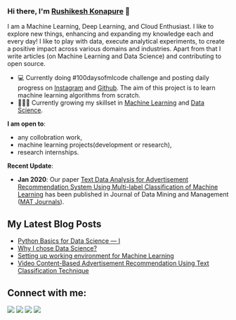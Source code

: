 ### Hi there, I'm [Rushikesh Konapure](https://rishikonapure.medium.com/) 👋

I am a Machine Learning, Deep Learning, and Cloud Enthusiast. I like to explore new things, enhancing and expanding my knowledge each and every day! I like to play with data, execute analytical experiments, to create a positive impact across various domains and industries.  Apart from that I write articles (on Machine Learning and Data Science) and contributing to open source.


- 💻 Currently doing #100daysofmlcode challenge and posting daily progress on [Instagram](https://www.instagram.com/mlwithrish/) and [Github](https://github.com/rishikonapure/-100daysofmlcode). The aim of this project is to learn machine learning algorithms from scratch.
- 👨🏽‍💻 Currently growing my skillset in [Machine Learning](https://github.com/rishikonapure/-100daysofmlcode) and [Data Science](https://github.com/rishikonapure/-100daysofmlcode).


 **I am open to**:

- any collobration work,
- machine learning projects(development or research),
- research internships.


**Recent Update**:
- **Jan 2020**: Our paper [Text Data Analysis for Advertisement Recommendation System Using Multi-label Classification of Machine Learning](http://matjournals.in/index.php/JoDMM/article/view/4521) has been published in Journal of Data Mining and Management ([MAT Journals](http://matjournals.com/Journal-of-Data-Mining-and-Management.html)).


## My Latest Blog Posts
<!-- BLOG-POST-LIST:START -->
- [Python Basics for Data Science — I](https://medium.com/analytics-vidhya/python-basics-for-data-science-i-7845ff1f3c6e)
- [Why I chose Data Science?](https://medium.com/analytics-vidhya/why-i-chose-data-science-b98cee42ecbd)
- [Setting up working environment for Machine Learning](https://medium.com/analytics-vidhya/setting-up-working-environment-for-machine-learning-a1b7affddc91)
- [Video Content-Based Advertisement Recommendation Using Text Classification Technique](https://medium.com/analytics-vidhya/video-content-based-advertisement-recommendation-using-nlp-4512430c169e)

<!-- BLOG-POST-LIST:END -->

## Connect with me:

<p align = "center">
	
[<img src="https://img.shields.io/badge/twitter-%231DA1F2.svg?&style=for-the-badge&logo=twitter&logoColor=white&color=black" />](https://twitter.com/rishi_konapure) 
[<img src="https://img.shields.io/badge/linkedin-%2312100E.svg?&style=for-the-badge&logo=linkedin&logoColor=white&color=black" />](https://www.linkedin.com/in/rushikesh-konapure/)
[<img src="https://img.shields.io/badge/medium-%2312100E.svg?&style=for-the-badge&logo=medium&logoColor=white&color=black" />](https://rishikonapure.medium.com/)
[<img src="https://img.shields.io/badge/instagram-%2312100E.svg?&style=for-the-badge&logo=instagram&logoColor=white&color=black" />](https://www.instagram.com/mlwithrish/)

  
 
<!--
**rishikonapure/rishikonapure** is a ✨ _special_ ✨ repository because its `README.md` (this file) appears on your GitHub profile.

Here are some ideas to get you started:

- 🔭 I’m currently working on ...
- 🌱 I’m currently learning ...
- 👯 I’m looking to collaborate on ...
- 🤔 I’m looking for help with ...
- 💬 Ask me about ...
- ...
- 😄 Pronouns: ...
- ⚡ Fun fact: ...
-->
